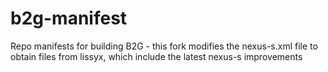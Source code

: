 b2g-manifest
============

Repo manifests for building B2G - this fork modifies the nexus-s.xml file to obtain files from lissyx, which include  the latest nexus-s improvements
